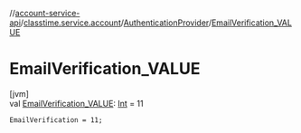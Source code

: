 //[account-service-api](../../../index.md)/[classtime.service.account](../index.md)/[AuthenticationProvider](index.md)/[EmailVerification_VALUE](-email-verification_-v-a-l-u-e.md)

# EmailVerification_VALUE

[jvm]\
val [EmailVerification_VALUE](-email-verification_-v-a-l-u-e.md): [Int](https://kotlinlang.org/api/latest/jvm/stdlib/kotlin/-int/index.html) = 11

`EmailVerification = 11;`
